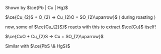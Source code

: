 Shown by $\ce{Pb | Cu | Hg}$

$\ce{Cu_{2}S + O_{2} -> Cu_{2}O + SO_{2}\uparrow}$ ( during roasting )

now, some of $\ce{Cu_{2}S}$ reacts with this to extract $\ce{Cu}$ itself!

$\ce{CuO + Cu_{2}S -> Cu + SO_{2}\uparrow}$

Similar with $\ce{PbS \& HgS}$
